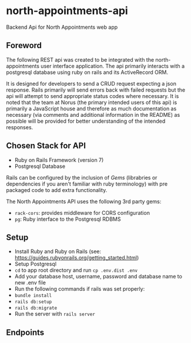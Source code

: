 # north-appointments-api
Backend Api for North Appointments web app

## Foreword 
The following REST api was created to be integrated with the north-appointments user 
interface application. The api primarily interacts with a postgresql database
using ruby on rails and its ActiveRecord ORM. 

It is designed for developers to send a CRUD request expecting a json response. Rails 
primarily will send errors back with failed requests but the api will attempt to send 
appropriate status codes where necessary. It is noted that the team at Norus (the 
primary intended users of this api) is primarily a JavaScript house and therefore as
much documentation as necessary (via comments and additional information in the README)
as possible will be provided for better understanding of the intended responses.

## Chosen Stack for API
 - Ruby on Rails Framework (version 7)
 - Postgresql Database

Rails can be configured by the inclusion of *Gems* (librabries or dependencies if you
aren't familiar with ruby terminology) with pre packaged code to add extra functionality.
 
The North Appointments API uses the following 3rd party gems:
 
 - `rack-cors`: provides middleware for CORS configuration
 - `pg`: Ruby interface to the Postgresql RDBMS


## Setup

 - Install Ruby and Ruby on Rails (see: https://guides.rubyonrails.org/getting_started.html)
 - Setup Postgresql
 - `cd` to app root directory and run `cp .env.dist .env `
 - Add your database host, username, password and database name to new .env file
 - Run the following commands if rails was set properly:
 - `bundle install`
 - `rails db:setup`
 - `rails db:migrate`
 - Run the server with `rails server`

## Endpoints
